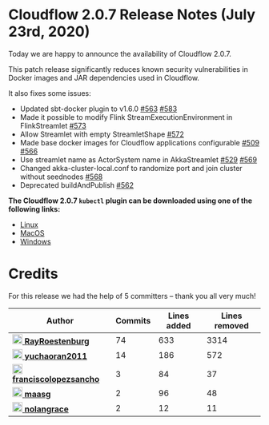 # Cloudflow 2.0.7 Release Notes (July 23rd, 2020)

Today we are happy to announce the availability of Cloudflow 2.0.7. 

This patch release significantly reduces known security vulnerabilities in Docker images and JAR dependencies used in Cloudflow.

It also fixes some issues:
- Updated sbt-docker plugin to v1.6.0 [#563](https://github.com/lightbend/cloudflow/issues/563) [#583](https://github.com/lightbend/cloudflow/pull/583)
- Made it possible to modify Flink StreamExecutionEnvironment in FlinkStreamlet [#573](https://github.com/lightbend/cloudflow/pull/573)
- Allow Streamlet with empty StreamletShape [#572](https://github.com/lightbend/cloudflow/pull/572)
- Made base docker images for Cloudflow applications configurable [#509](https://github.com/lightbend/cloudflow/issues/509) [#566](https://github.com/lightbend/cloudflow/pull/566)
- Use streamlet name as ActorSystem name in AkkaStreamlet [#529](https://github.com/lightbend/cloudflow/issues/529) [#569](https://github.com/lightbend/cloudflow/pull/569)
- Changed akka-cluster-local.conf to randomize port and join cluster without seednodes [#568](https://github.com/lightbend/cloudflow/pull/568)
- Deprecated buildAndPublish [#562](https://github.com/lightbend/cloudflow/pull/562)

**The Cloudflow 2.0.7 `kubectl` plugin can be downloaded using one of the following links:**

* [Linux](https://bintray.com/lightbend/cloudflow-cli/download_file?file_path=kubectl-cloudflow-2.0.7.604-c4feda6-linux-amd64.tar.gz)
* [MacOS](https://bintray.com/lightbend/cloudflow-cli/download_file?file_path=kubectl-cloudflow-2.0.7.604-c4feda6-darwin-amd64.tar.gz)
* [Windows](https://bintray.com/lightbend/cloudflow-cli/download_file?file_path=kubectl-cloudflow-2.0.7.604-c4feda6-windows-amd64.tar.gz)

# Credits
For this release we had the help of 5 committers – thank you all very much!

| Author | Commits | Lines added | Lines removed |
| ------ | ------- | ----------- | ------------- |
| [<img width="20" alt="RayRoestenburg" src="https://avatars1.githubusercontent.com/u/156425?v=4&amp;s=40"/> **RayRoestenburg**](https://github.com/RayRoestenburg) | 74 | 633 | 3314 |
| [<img width="20" alt="yuchaoran2011" src="https://avatars0.githubusercontent.com/u/1168769?v=4&amp;s=40"/> **yuchaoran2011**](https://github.com/yuchaoran2011) | 14 | 186 | 572 |
| [<img width="20" alt="franciscolopezsancho" src="https://avatars3.githubusercontent.com/u/1381621?v=4&amp;s=40"/> **franciscolopezsancho**](https://github.com/franciscolopezsancho) | 3 | 84 | 37 |
| [<img width="20" alt="maasg" src="https://avatars3.githubusercontent.com/u/874997?v=4&amp;s=40"/> **maasg**](https://github.com/maasg) | 2 | 96 | 48 |
| [<img width="20" alt="nolangrace" src="https://avatars2.githubusercontent.com/u/1775305?v=4&amp;s=40"/> **nolangrace**](https://github.com/nolangrace) | 2 | 12 | 11 |
